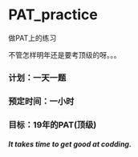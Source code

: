 # PAT_practice
做PAT上的练习

不管怎样明年还是要考顶级的呀。。。

### 计划：一天一题
### 预定时间：一小时
### 目标：19年的PAT(顶级)
#### *It takes time to get good at codding.*

